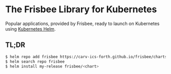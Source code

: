 # The Frisbee Library for Kubernetes

Popular applications, provided by Frisbee, ready to launch on Kubernetes
using [Kubernetes Helm](https://github.com/helm/helm).

## TL;DR

```bash
$ helm repo add frisbee https://carv-ics-forth.github.io/frisbee/charts
$ helm search repo frisbee
$ helm install my-release frisbee/<chart>
```
